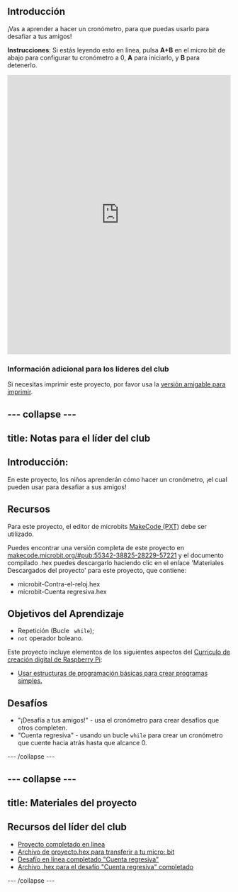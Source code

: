## Introducción

¡Vas a aprender a hacer un cronómetro, para que puedas usarlo para desafiar a tus amigos!

**Instrucciones**: Si estás leyendo esto en línea, pulsa **A+B** en el micro:bit de abajo para configurar tu cronómetro a 0, **A** para iniciarlo, y **B** para detenerlo.

<div style="position:relative;height:0;padding-bottom:125%;overflow:hidden;"><iframe style="position:absolute;top:0;left:0;width:100%;height:100%;" src="https://makecode.microbit.org/---run?id=_iRqcVkfXiffq" allowfullscreen="allowfullscreen" sandbox="allow-popups allow-scripts allow-same-origin" frameborder="0"></iframe></div>

### Información adicional para los líderes del club

Si necesitas imprimir este proyecto, por favor usa la [versión amigable para imprimir](https://projects.raspberrypi.org/en/projects/against-the-clock/print).

## \--- collapse \---

## title: Notas para el líder del club

## Introducción:

En este proyecto, los niños aprenderán cómo hacer un cronómetro, ¡el cual pueden usar para desafiar a sus amigos!

## Recursos

Para este proyecto, el editor de microbits [MakeCode (PXT)](http://jumpto.cc/pxt-new) debe ser utilizado.

Puedes encontrar una versión completa de este proyecto en [makecode.microbit.org/#pub:55342-38825-28229-57221](https://makecode.microbit.org/#pub:55342-38825-28229-57221) y el documento compilado .hex puedes descargarlo haciendo clic en el enlace 'Materiales Descargados del proyecto' para este proyecto, que contiene:

* microbit-Contra-el-reloj.hex
* microbit-Cuenta regresiva.hex

## Objetivos del Aprendizaje

* Repetición (Bucle ` while`);
* `not` operador boleano.

Este proyecto incluye elementos de los siguientes aspectos del [Currículo de creación digital de Raspberry Pi](http://rpf.io/curriculum):

* [Usar estructuras de programación básicas para crear programas simples.](https://www.raspberrypi.org/curriculum/programming/creator)

## Desafíos

* "¡Desafía a tus amigos!" - usa el cronómetro para crear desafíos que otros completen.
* "Cuenta regresiva" - usando un bucle `while` para crear un cronómetro que cuente hacia atrás hasta que alcance 0.

\--- /collapse \---

## \--- collapse \---

## title: Materiales del proyecto

## Recursos del líder del club

* [Proyecto completado en línea](https://makecode.microbit.org/#pub:55342-38825-28229-57221)
* [Archivo de proyecto.hex para transferir a tu micro: bit](resources/microbit-Against-the-Clock.hex)
* [Desafío en línea completado "Cuenta regresiva"](https://makecode.microbit.org/#pub:69636-14914-13941-21768)
* [Archivo .hex para el desafío "Cuenta regresiva" completado](resources/microbit-Countdown.hex)

\--- /collapse \---